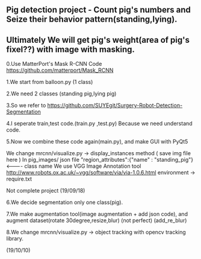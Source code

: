 ## Pig detection project - Count pig's numbers and Seize their behavior pattern(standing,lying).
## Ultimately We will get pig's weight(area of pig's fixel??) with image with masking.

0.Use MatterPort's Mask R-CNN Code https://github.com/matterport/Mask_RCNN

1.We start from balloon.py (1 class)

2.We need 2 classes (standing pig,lying pig) 

3.So we refer to https://github.com/SUYEgit/Surgery-Robot-Detection-Segmentation

4.I seperate train,test code.(train.py ,test.py) Because we need understand code.

5.Now we combine these code again(main.py), and make GUI with PyQt5

We change mrcnn/visualize.py  -> display_instances method ( save img file here )
In pig_images/   json file "region_attributes":{"name" : "standing_pig"} <---- class name
We use VGG Image Annotation tool http://www.robots.ox.ac.uk/~vgg/software/via/via-1.0.6.html
environment -> require.txt


Not complete project (19/09/18)

6.We decide segmentation only one class(pig).

7.We make augmentation tool(image augmentation + add json code), and augment dataset(rotate 30degree,resize,blur) (not perfect) (add_re_blur)

8.We change mrcnn/visualize.py -> object tracking with opencv tracking library.

(19/10/10)





